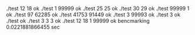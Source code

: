 ./test 12 18
ok
./test 1 99999
ok
./test 25 25
ok
./test 30 29
ok
./test 99999 1
ok
./test 97 62285
ok
./test 41753 91449
ok
./test 3 99993
ok
./test 3
ok
./test
ok
./test 3 3 3
ok
./test 12 18 1 99999
ok
bencmarking
0.0221881866455 sec 
